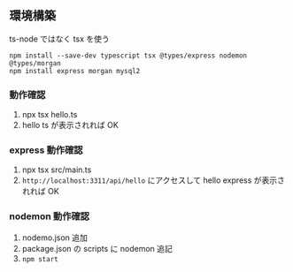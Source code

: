 ## 環境構築

ts-node ではなく tsx を使う

```
npm install --save-dev typescript tsx @types/express nodemon @types/morgan
npm install express morgan mysql2
```

### 動作確認

1. npx tsx hello.ts
2. hello ts が表示されれば OK

### express 動作確認

1. npx tsx src/main.ts
2. `http://localhost:3311/api/hello` にアクセスして hello express が表示されれば OK

### nodemon 動作確認

1. nodemo.json 追加
2. package.json の scripts に nodemon 追記
3. `npm start`
